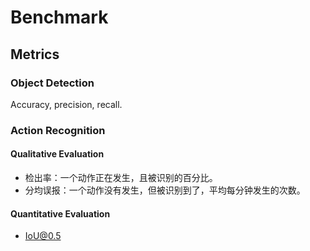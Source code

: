# Benchmark

## Metrics

### Object Detection
Accuracy, precision, recall.

### Action Recognition
#### Qualitative Evaluation 
* 检出率：一个动作正在发生，且被识别的百分比。
* 分均误报：一个动作没有发生，但被识别到了，平均每分钟发生的次数。

#### Quantitative Evaluation
* IoU@0.5